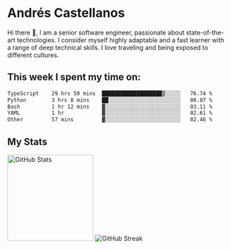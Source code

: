 # Andrés Castellanos

Hi there 👋, I am a senior software engineer, passionate about state-of-the-art technologies. I consider myself highly adaptable and a fast learner with a range of deep technical skills. I love traveling and being exposed to different cultures.

## This week I spent my time on:

<!--START_SECTION:waka-->

```txt
TypeScript    29 hrs 50 mins  ███████████████████▒░░░░░   76.74 %
Python        3 hrs 8 mins    ██░░░░░░░░░░░░░░░░░░░░░░░   08.07 %
Bash          1 hr 12 mins    ▓░░░░░░░░░░░░░░░░░░░░░░░░   03.11 %
YAML          1 hr            ▓░░░░░░░░░░░░░░░░░░░░░░░░   02.61 %
Other         57 mins         ▓░░░░░░░░░░░░░░░░░░░░░░░░   02.46 %
```

<!--END_SECTION:waka-->

## My Stats

<img height="195" src="https://github-readme-stats.vercel.app/api?username=andrescv&show_icons=true&theme=onedark&hide_border=true&card_width=495" alt="GitHub Stats" />

<img src="https://streak-stats.demolab.com?user=andrescv&theme=one-dark-pro&hide_border=true" alt="GitHub Streak" />
